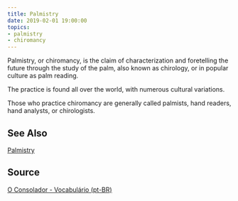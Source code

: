 ```yaml
---
title: Palmistry
date: 2019-02-01 19:00:00
topics:
- palmistry
- chiromancy
---
```


Palmistry, or chiromancy, is the claim of characterization and foretelling the 
future through the study of the palm, also known as chirology, or in popular 
culture as palm reading. 

The practice is found all over the world, with numerous cultural variations. 

Those who practice chiromancy are generally called palmists, hand readers, 
hand analysts, or chirologists.


## See Also
[Palmistry](../palmistry)

## Source
[O Consolador - Vocabulário (pt-BR)](http://www.oconsolador.com.br/linkfixo/vocabulario/principal.html)
